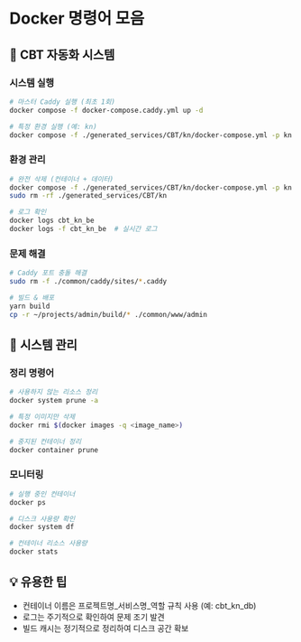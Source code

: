 # Docker 명령어 모음

## 🚀 CBT 자동화 시스템

### 시스템 실행
```bash
# 마스터 Caddy 실행 (최초 1회)
docker compose -f docker-compose.caddy.yml up -d

# 특정 환경 실행 (예: kn)
docker compose -f ./generated_services/CBT/kn/docker-compose.yml -p kn up -d
```

### 환경 관리
```bash
# 완전 삭제 (컨테이너 + 데이터)
docker compose -f ./generated_services/CBT/kn/docker-compose.yml -p kn down -v
sudo rm -rf ./generated_services/CBT/kn

# 로그 확인
docker logs cbt_kn_be
docker logs -f cbt_kn_be  # 실시간 로그
```

### 문제 해결
```bash
# Caddy 포트 충돌 해결
sudo rm -f ./common/caddy/sites/*.caddy

# 빌드 & 배포
yarn build
cp -r ~/projects/admin/build/* ./common/www/admin
```

## 🧹 시스템 관리

### 정리 명령어
```bash
# 사용하지 않는 리소스 정리
docker system prune -a

# 특정 이미지만 삭제
docker rmi $(docker images -q <image_name>)

# 중지된 컨테이너 정리
docker container prune
```

### 모니터링
```bash
# 실행 중인 컨테이너
docker ps

# 디스크 사용량 확인
docker system df

# 컨테이너 리소스 사용량
docker stats
```

## 💡 유용한 팁
- 컨테이너 이름은 프로젝트명_서비스명_역할 규칙 사용 (예: cbt_kn_db)
- 로그는 주기적으로 확인하여 문제 조기 발견
- 빌드 캐시는 정기적으로 정리하여 디스크 공간 확보